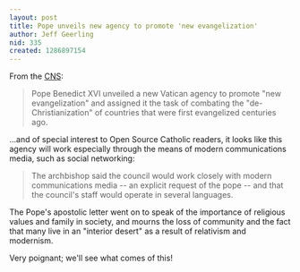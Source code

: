 ```yaml
---
layout: post
title: Pope unveils new agency to promote 'new evangelization'
author: Jeff Geerling
nid: 335
created: 1286897154
---
```

<p>From the <a href="http://www.catholicnews.com/data/stories/cns/1004179.htm">CNS</a>:</p>
<blockquote>
<p>Pope Benedict XVI unveiled a new Vatican agency to promote &quot;new evangelization&quot; and assigned it the task of combating the &quot;de-Christianization&quot; of countries that were first evangelized centuries ago.</p>
</blockquote>
<p>...and of special interest to Open Source Catholic readers, it looks like this agency will work especially through the means of modern communications media, such as social networking:</p>
<blockquote>
<p>The archbishop said the council would work closely with modern communications media -- an explicit request of the pope -- and that the council&#39;s staff would operate in several languages.</p>
</blockquote>
<p>The Pope&#39;s apostolic letter went on to speak of the importance of religious values and family in society, and mourns the loss of community and the fact that many live in an &quot;interior desert&quot; as a result of relativism and modernism.</p>
<p>Very poignant; we&#39;ll see what comes of this!</p>

